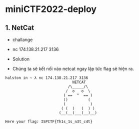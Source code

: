 # miniCTF2022-deploy

## 1. NetCat

- challange

- nc 174.138.21.217 3136
- Solution

- Chúng ta sẽ kết nối vào netcat ngay lập tức flag sẽ hiện ra.
```
halston in ~ λ nc 174.138.21.217 3136
                              NETCAT
                            /\_____/\
                           /  o   o  \
                          ( ==  ^  == )
                          ))         (
                          (           )
                         ( (  )   (  ) )
                        (__(__)___(__)__)

Here your flag: ISPCTF{Th1s_1s_n3t_c4t}
```
